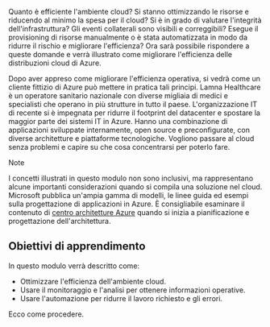 Quanto è efficiente l'ambiente cloud? Si stanno ottimizzando le risorse e riducendo al minimo la spesa per il cloud? Si è in grado di valutare l'integrità dell'infrastruttura? Gli eventi collaterali sono visibili e correggibili? Esegue il provisioning di risorse manualmente o è stata automatizzata in modo da ridurre il rischio e migliorare l'efficienza? Ora sarà possibile rispondere a queste domande e verrà illustrato come migliorare l'efficienza delle distribuzioni cloud di Azure.

Dopo aver appreso come migliorare l'efficienza operativa, si vedrà come un cliente fittizio di Azure può mettere in pratica tali principi. Lamna Healthcare è un operatore sanitario nazionale con diverse migliaia di medici e specialisti che operano in più strutture in tutto il paese. L'organizzazione IT di recente si è impegnata per ridurre il footprint del datacenter e spostare la maggior parte dei sistemi IT in Azure. Hanno una combinazione di applicazioni sviluppate internamente, open source e preconfigurate, con diverse architetture e piattaforme tecnologiche. Vogliono passare al cloud senza problemi e capire su che cosa concentrarsi per poterlo fare.

> [!NOTE]
> I concetti illustrati in questo modulo non sono inclusivi, ma rappresentano alcune importanti considerazioni quando si compila una soluzione nel cloud. Microsoft pubblica un'ampia gamma di modelli, le linee guida ed esempi sulla progettazione di applicazioni in Azure. È consigliabile esaminare il contenuto di [centro architetture Azure](https://docs.microsoft.com/azure/architecture/) quando si inizia a pianificazione e progettazione dell'architettura.

## <a name="learning-objectives"></a>Obiettivi di apprendimento

In questo modulo verrà descritto come:

- Ottimizzare l'efficienza dell'ambiente cloud.
- Usare il monitoraggio e l'analisi per ottenere informazioni operative.
- Usare l'automazione per ridurre il lavoro richiesto e gli errori.

Ecco come procedere.